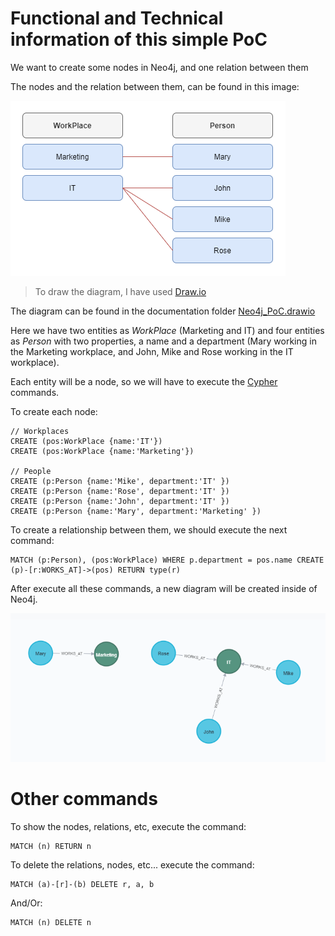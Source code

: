 # Functional and Technical information of this simple PoC

We want to create some nodes in Neo4j, and one relation between them

The nodes and the relation between them, can be found in this image:

![](../documentation/images/Neo4j_PoC_Initial_Schema.png?raw=true)

> To draw the diagram, I have used [Draw.io](https://app.diagrams.net/)

The diagram can be found in the documentation folder [Neo4j_PoC.drawio](../documentation/diagram)

Here we have two entities as *WorkPlace* (Marketing and IT) and four entities as *Person* with two properties, a name and a department (Mary working in the Marketing workplace, and John, Mike and Rose working in the IT workplace).

Each entity will be a node, so we will have to execute the [Cypher](https://neo4j.com/developer/cypher/) commands.

To create each node:

```charp
// Workplaces
CREATE (pos:WorkPlace {name:'IT'})
CREATE (pos:WorkPlace {name:'Marketing'})

// People
CREATE (p:Person {name:'Mike', department:'IT' })
CREATE (p:Person {name:'Rose', department:'IT' })
CREATE (p:Person {name:'John', department:'IT' })
CREATE (p:Person {name:'Mary', department:'Marketing' })
```

To create a relationship between them, we should execute the next command:

```charp
MATCH (p:Person), (pos:WorkPlace) WHERE p.department = pos.name CREATE (p)-[r:WORKS_AT]->(pos) RETURN type(r)
```

After execute all these commands, a new diagram will be created inside of Neo4j.

![](../documentation/images/Neo4j_PoC_Final_Diagram.png?raw=true)

# Other commands

To show the nodes, relations, etc, execute the command:

```charp
MATCH (n) RETURN n
```

To delete the relations, nodes, etc... execute the command:

```charp
MATCH (a)-[r]-(b) DELETE r, a, b
```

And/Or:

```charp
MATCH (n) DELETE n
```



